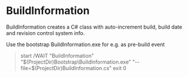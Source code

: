 # BuildInformation
 BuildInformation creates a C# class with auto-increment build, build date and revision control system info.

Use the bootstrap BuildInformation.exe for e.g. as pre-build event

> start /WAIT "BuildInformation" "$(ProjectDir)Bootstrap\BuildInformation.exe" "--file=$(ProjectDir)BuildInformation.cs"
> exit 0
